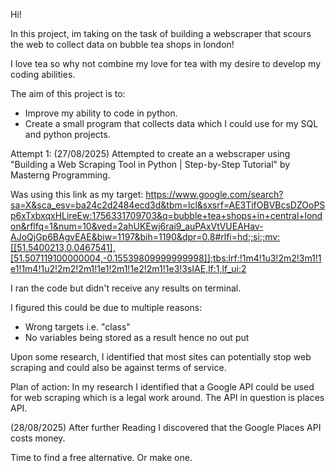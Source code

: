 Hi! 

In this project, im taking on the task of building a webscraper that scours the web to collect data on bubble tea shops in london! 

I love tea so why not combine my love for tea with my desire to develop my coding abilities. 

The aim of this project is to: 
- Improve my ability to code in python. 
- Create a small program that collects data which I could use for my SQL and python projects. 


Attempt 1: (27/08/2025)
Attempted to create an a webscraper using "Building a Web Scraping Tool in Python | Step-by-Step Tutorial" by Masterng Programming. 

Was using this link as my target: 
    https://www.google.com/search?sa=X&sca_esv=ba24c2d2484ecd3d&tbm=lcl&sxsrf=AE3TifOBVBcsDZOoPSp6xTxbxqxHLireEw:1756331709703&q=bubble+tea+shops+in+central+london&rflfq=1&num=10&ved=2ahUKEwj6rai9_auPAxVtVUEAHav-AJoQjGp6BAgvEAE&biw=1197&bih=1190&dpr=0.8#rlfi=hd:;si:;mv:[[51.5400213,0.0467541],[51.507119100000004,-0.15539809999999998]];tbs:lrf:!1m4!1u3!2m2!3m1!1e1!1m4!1u2!2m2!2m1!1e1!2m1!1e2!2m1!1e3!3sIAE,lf:1,lf_ui:2

I ran the code but didn't receive any results on terminal. 

I figured this could be due to multiple reasons: 
- Wrong targets i.e. "class" 
- No variables being stored as a result hence no out put

Upon some research, I identified that most sites can potentially stop web scraping and could also be against terms of service. 


Plan of action: 
In my research I identified that a Google API could be used for web scraping which is a legal work around. 
The API in question is places API. 


(28/08/2025)
After further Reading I discovered that the Google Places API costs money. 

Time to find a free alternative. Or make one. 